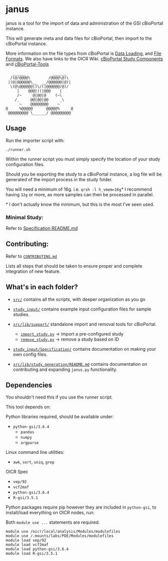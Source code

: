 #  janus
janus is a tool for the import of data and administration of the GSI cBioPortal instance. 

This will generate meta and data files for cBioPortal, then import to the cBioPortal instance.

More information on the file types from cBioPortal is [Data Loading](https://cbioportal.readthedocs.io/en/latest/Data-Loading.html),
and [File Formats](https://cbioportal.readthedocs.io/en/latest/File-Formats.html). 
We also have links to the OICR Wiki. [cBioPortal Study Components](https://wiki.oicr.on.ca/display/GSI/cBioPortal+Study+Components)
and [cBioPortal-Tools](https://wiki.oicr.on.ca/display/GSI/cBioPortal-Tools)

```
   ______            ______   
  /(@/@@@@\        /@@@@\@)\  
 |(@|@@@@@@\__  __/@@@@@@|@)| 
  \(@\@@@@@@|)\/(|@@@@@@/@)/   
     |    @@@|)(|@@@    |     
     /~     @|@@|@    (~\     
    /_     @@|@@|@@     _\    
      ~    @@@@@@@@    ~      
@     %@@@@@      @@@@@%     @
 @@@@@@@@@ \______/ @@@@@@@@@ 
```

## Usage

Run the importer script with:
```
./runner.sh
```
Within the runner script you must simply specify the location of your study configuration files.

Should you be exporting the study to a cBioPortal instance, a log file will be generated of the import process in the study folder.

You will need a minimum of 16g. i.e. `qrsh -l h_vmem=16g`* I recommend having `32g` or more, as more samples can then be processed in parallel.

\* I don't actually know the minimum, but this is the most I've seen used.

### Minimal Study:

Refer to [Specification README.md](study_input/Specification/README.md#minimal-study)


## Contributing:

Refer to [`CONTRIBUTING.md`](CONTRIBUTING.md)

Lists all steps that should be taken to ensure proper and complete integration of new feature.


## What's in each folder?

* [`src/`](src) contains all the scripts, with deeper organization as you go

* [`study_input/`](study_input) contains example input configuration files for sample studies.

* [`src/lib/support/`](src/lib/support/) standalone import and removal tools for cBioPortal.
  * [`import_study.py`](src/lib/support/import_study.py) -> import a pre-configured study
  * [`remove_study.py`](src/lib/support/remove_study.py) -> remove a study based on ID

* [`study_input/Specification/`](study_input/Specification) contains documentation on making your own config files.

* [`src/lib/study_generation/README.md`](src/lib/study_generation/README.md) contains documentation on contributing and expanding `janus.py` functionality.

## Dependencies
You shouldn't need this if you use the runner script.

This tool depends on:

Python libraries required, should be available under:
* `python-gsi/3.6.4`
  * `pandas`
  * `numpy`
  * `argparse`

Linux command line utilities:
* `awk`, `sort`, `uniq`, `grep`

OICR Spec
* `vep/92`
* `vcf2maf`
* `python-gsi/3.6.4`
* `R-gsi/3.5.1`

Python packages require pip however they are included in `python-gsi`, to install/load everything on OICR nodes, run:

Both `module use ...` statements are required.
```
module use /oicr/local/analysis/Modules/modulefiles
module use /.mounts/labs/PDE/Modules/modulefiles
module load vep/92
module load vcf2maf
module load python-gsi/3.6.4
module load R-gsi/3.5.1
```